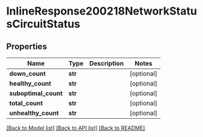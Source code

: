 # InlineResponse200218NetworkStatusCircuitStatus

## Properties
Name | Type | Description | Notes
------------ | ------------- | ------------- | -------------
**down_count** | **str** |  | [optional] 
**healthy_count** | **str** |  | [optional] 
**suboptimal_count** | **str** |  | [optional] 
**total_count** | **str** |  | [optional] 
**unhealthy_count** | **str** |  | [optional] 

[[Back to Model list]](../README.md#documentation-for-models) [[Back to API list]](../README.md#documentation-for-api-endpoints) [[Back to README]](../README.md)

